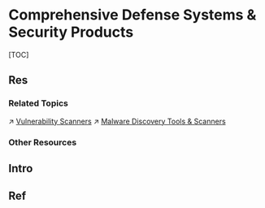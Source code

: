 # Comprehensive Defense Systems & Security Products

[TOC]



## Res
### Related Topics
↗ [Vulnerability Scanners](../../../☠️%20Kill%20Chain%20&%20Security%20Tool%20Box/🔍%20Vulnerability%20Scanners/Vulnerability%20Scanners.md)
↗ [Malware Discovery Tools & Scanners](../../../☠️%20Kill%20Chain%20&%20Security%20Tool%20Box/🔞%20Software%20Analysis%20Tools/Malware%20Discovery%20Tools%20&%20Scanners.md)


### Other Resources



## Intro


## Ref

